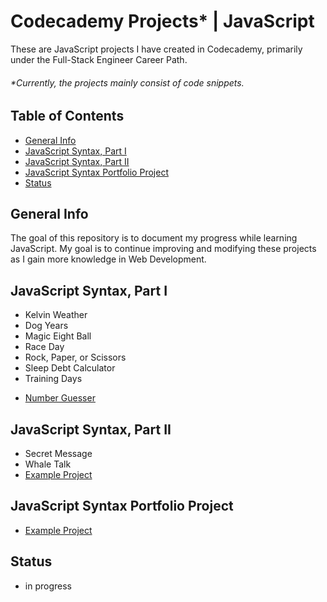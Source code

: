 # Codecademy Projects\* | JavaScript

These are JavaScript projects I have created in Codecademy, primarily under the Full-Stack Engineer Career Path.

###### \*Currently, the projects mainly consist of code snippets.

## Table of Contents

- [General Info](#general-info)
- [JavaScript Syntax, Part I](#javascript-syntax-part-i)
- [JavaScript Syntax, Part II](#javascript-syntax-part-ii)
- [JavaScript Syntax Portfolio Project](#javascript-syntax-portfolio-project)
- [Status](#status)

## General Info

The goal of this repository is to document my progress while learning JavaScript. My goal is to continue improving and modifying these projects as I gain more knowledge in Web Development.

## JavaScript Syntax, Part I

- Kelvin Weather
- Dog Years
- Magic Eight Ball
- Race Day
- Rock, Paper, or Scissors
- Sleep Debt Calculator
- Training Days

* [Number Guesser](https://jcainuk.github.io/JavaScript-Codecademy-Projects/Number%20Guesser/)

## JavaScript Syntax, Part II

- Secret Message
- Whale Talk
- [Example Project](https://)

## JavaScript Syntax Portfolio Project

- [Example Project](https://)

## Status

- in progress
